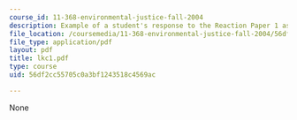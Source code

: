 ```yaml
---
course_id: 11-368-environmental-justice-fall-2004
description: Example of a student's response to the Reaction Paper 1 assignment.
file_location: /coursemedia/11-368-environmental-justice-fall-2004/56df2cc55705c0a3bf1243518c4569ac_lkc1.pdf
file_type: application/pdf
layout: pdf
title: lkc1.pdf
type: course
uid: 56df2cc55705c0a3bf1243518c4569ac

---
```

None